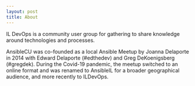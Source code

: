 ```yaml
---
layout: post
title: About
---
```


IL DevOps is a community user group for gathering to share knowledge around technologies and processes.

AnsibleCU was co-founded as a local Ansible Meetup by Joanna Delaporte in 2014 with Edward Delaporte (#edthedev) and Greg DeKoenigsberg (#gregdek). During the Covid-19 pandemic, the meetup switched to an online format and was renamed to AnsibleIL for a broader geographical audience, and more recently to ILDevOps.
